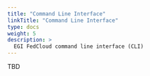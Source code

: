 ```yaml
---
title: "Command Line Interface"
linkTitle: "Command Line Interface"
type: docs
weight: 5
description: >
  EGI FedCloud command line interface (CLI)
---
```


TBD